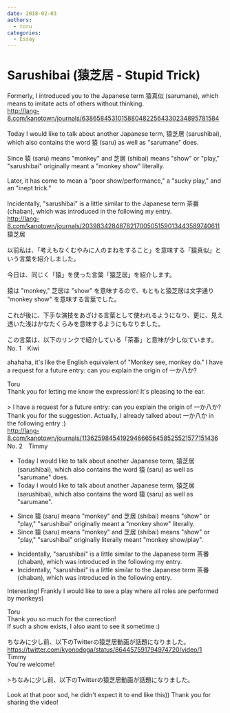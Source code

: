 ```yaml
---
date: 2018-02-03
authors:
  - toru
categories:
  - Essay
---
```


<h1 id="subject_show">Sarushibai (猿芝居 - Stupid Trick)</h1>
<div class="date" hidden>Feb 3, 2018 05:26</div>
<div id="post"><div id="body_show_ori">
Formerly, I introduced you to the Japanese term 猿真似 (sarumane), which means to imitate acts of others without thinking.<br/><a href="http://lang-8.com/kanotown/journals/63865845310158804822564330234895781584" target="_blank">http://lang-8.com/kanotown/journals/63865845310158804822564330234895781584</a><br/><br/>Today I would like to talk about another Japanese term, 猿芝居 (sarushibai), which also contains the word 猿 (saru) as well as "sarumane" does.<br/><br/>Since 猿 (saru) means "monkey" and 芝居 (shibai) means "show" or "play," "sarushibai" originally meant a "monkey show" literally.<br/><br/>Later, it has come to mean a "poor show/performance," a "sucky play," and an "inept trick."<br/><br/>Incidentally, "sarushibai" is a little similar to the Japanese term 茶番 (chaban), which was introduced in the following my entry.<br/><a href="http://lang-8.com/kanotown/journals/203983428487821700505159013443589740611" target="_blank">http://lang-8.com/kanotown/journals/203983428487821700505159013443589740611</a>
</div></div>

<!-- more -->

<div id="post_ja"><div id="body_show_mo">
猿芝居<br/><br/>以前私は、「考えもなくむやみに人のまねをすること」を意味する「猿真似」という言葉を紹介しました。<br/><br/>今日は、同じく「猿」を使った言葉「猿芝居」を紹介します。<br/><br/>猿は "monkey," 芝居は "show" を意味するので、もともと猿芝居は文字通り "monkey show" を意味する言葉でした。<br/><br/>これが後に、下手な演技をあざける言葉として使われるようになり、更に、見え透いた浅はかなたくらみを意味するようにもなりました。<br/><br/>この言葉は、以下のリンクで紹介している「茶番」と意味が少し似ています。
</div></div>
<div id="block"><div class="first_name"> No. 1　<span class="just_name">Kiwi</span></div><div id="block2">
<p class="comment_small">
 ahahaha, it's like the English equivalent of "Monkey see, monkey do." I have a request for a future entry: can you explain the origin of 一か八か?
</p>

</div><div class="name"><span class="just_name">Toru</span><br>
Thank you for letting me know the expression! It's pleasing to the ear.<br/><br/>&gt; I have a request for a future entry: can you explain the origin of 一か八か?<br/>Thank you for the suggestion. Actually, I already talked about 一か八か in the following entry :)<br/><a href="http://lang-8.com/kanotown/journals/113625984541929466656458525521577151436" target="_blank">http://lang-8.com/kanotown/journals/113625984541929466656458525521577151436</a>
</div>
</div>
<div id="block"><div class="first_name"> No. 2　<span class="just_name">Timmy</span></div><div id="block2">
<ul class="correction_field">
<li class="incorrect">Today I would like to talk about another Japanese term, 猿芝居 (sarushibai), which also contains the word 猿 (saru) as well as "sarumane" does.</li>
<li class="corrected correct">
Today I would like to talk about another Japanese term, 猿芝居 (sarushibai), which also contains the word 猿 (saru) <span class="f_gray">as well as "sarumane"</span>.
</li>
</ul>
<ul class="correction_field">
<li class="incorrect">Since 猿 (saru) means "monkey" and 芝居 (shibai) means "show" or "play," "sarushibai" originally meant a "monkey show" literally.</li>
<li class="corrected correct">
Since 猿 (saru) means "monkey" and 芝居 (shibai) means "show" or "play," "sarushibai" originally literally meant "monkey show/<span class="f_blue">play</span>".
</li>
</ul>
<ul class="correction_field">
<li class="incorrect">Incidentally, "sarushibai" is a little similar to the Japanese term 茶番 (chaban), which was introduced in the following my entry.</li>
<li class="corrected correct">
Incidentally, "sarushibai" is a little similar to the Japanese term 茶番 (chaban), which was introduced in the following entry.
</li>
</ul>
<p class="comment_small">
 Interesting! Frankly I would like to see a play where all roles are performed by monkeys)
</p>

</div><div class="name"><span class="just_name">Toru</span><br>
Thank you so much for the correction!<br/>If such a show exists, I also want to see it sometime :)<br/><br/>ちなみに少し前、以下のTwitterの猿芝居動画が話題になりました。<br/><a href="https://twitter.com/kyonodoga/status/864457591794974720/video/1" target="_blank">https://twitter.com/kyonodoga/status/864457591794974720/video/1</a>
</div>
<div class="name"><span class="just_name">Timmy</span><br>
You're welcome!<br/><br/>&gt;ちなみに少し前、以下のTwitterの猿芝居動画が話題になりました。<br/><br/>Look at that poor sod, he didn't expect it to end like this)) Thank you for sharing the video! 
</div>
</div>
